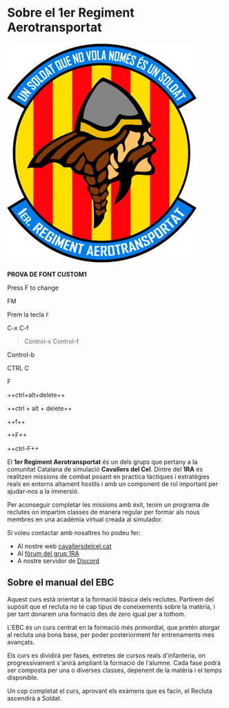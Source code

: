 # Sobre el 1er Regiment Aerotransportat

![image](_imatges/cc_arma_v4_440.png)

**PROVA DE FONT CUSTOM1**

Press <span class="keys">F</span> to change

<span class="keys">FM</span>

Prem la tecla `F`

<span data-role="kbd">C-x C-f</span>

> <span data-role="kbd">Control-x Control-f</span>

<span data-role="kbd">Control-b</span>

<span data-role="kbd">CTRL C</span>

<span data-role="kbd">F</span>

++ctrl+alt+delete++

++ctrl + alt + delete++

++f++

++F++

++ctrl-F++

El **1er Regiment Aerotransportat** és un dels grups que pertany a la comunitat Catalana de simulació **Cavallers del Cel**. Dintre del **1RA** és realitzen missions de combat posant en practica tàctiques i estratègies reals en entorns altament hostils i amb un component de rol important per ajudar-nos a la immersió.

Per aconseguir completar les missions amb èxit, tenim un programa de reclutes on impartim classes de manera regular per formar als nous membres en una acadèmia virtual creada al simulador.

Si voleu contactar amb nosaltres ho podeu fer:

  - Al nostre web [cavallersdelcel.cat](http://www.cavallersdelcel.cat)
  - Al [fòrum del grup 1RA](http://www.cavallersdelcel.cat/forums/viewforum.php?f=26)
  - A nostre servidor de [Discord](https://discord.gg/4RGJdTv)

## Sobre el manual del EBC

Aquest curs està orientat a la formació bàsica dels reclutes. Partirem del supòsit que el recluta no te cap tipus de coneixements sobre la matèria, i per tant donarem una formació des de zero igual per a tothom.

L'EBC és un curs centrat en la formació més primordial, que pretén atorgar al recluta una bona base, per poder posteriorment fer entrenaments mes avançats.

Els curs es dividirà per fases, extretes de cursos reals d'infanteria, on progressivament s'anirà ampliant la formació de l'alumne. Cada fase podrà ser composta per una o diverses classes, depenent de la matèria i el temps disponible.

Un cop completat el curs, aprovant els exàmens que es facin, el Recluta ascendirà a Soldat.
